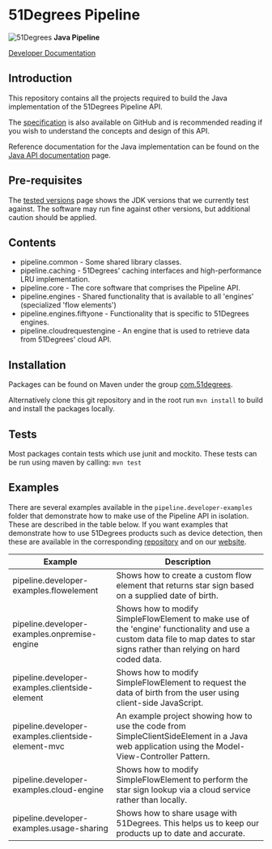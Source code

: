 # 51Degrees Pipeline

![51Degrees](https://51degrees.com/DesktopModules/FiftyOne/Distributor/Logo.ashx?utm_source=github&utm_medium=repository&utm_content=readme_main&utm_campaign=node-open-source "Data rewards the curious") **Java Pipeline**

[Developer Documentation](https://51degrees.com/pipeline-java/index.html?utm_source=github&utm_medium=repository&utm_content=documentation&utm_campaign=java-open-source "developer documentation")

## Introduction
This repository contains all the projects required to build the Java implementation of the 51Degrees Pipeline API.

The [specification](https://github.com/51Degrees/specifications/blob/main/pipeline-specification/README.md)
is also available on GitHub and is recommended reading if you wish to understand
the concepts and design of this API.

Reference documentation for the Java implementation can be found on the
[Java API documentation](https://51degrees.com/pipeline-java/index.html) page.

## Pre-requisites

The [tested versions](https://51degrees.com/documentation/_info__tested_versions.html) page shows 
the JDK versions that we currently test against. The software may run fine against other versions, 
but additional caution should be applied.

## Contents
 
- pipeline.common - Some shared library classes.
- pipeline.caching - 51Degrees' caching interfaces and high-performance LRU implementation.
- pipeline.core - The core software that comprises the Pipeline API. 
- pipeline.engines - Shared functionality that is available to all 'engines' (specialized 'flow elements')
- pipeline.engines.fiftyone - Functionality that is specific to 51Degrees engines.
- pipeline.cloudrequestengine - An engine that is used to retrieve data from 51Degrees' cloud API.

## Installation

Packages can be found on Maven under the group [com.51degrees](https://mvnrepository.com/artifact/com.51degrees).

Alternatively clone this git repository and in the root run `mvn install` to build and install the packages locally. 

## Tests

Most packages contain tests which use junit and mockito. These tests can be run using maven by calling: `mvn test`

## Examples

There are several examples available in the `pipeline.developer-examples` folder that demonstrate 
how to make use of the Pipeline API in isolation. These are described in the table below.
If you want examples that demonstrate how to use 51Degrees products such as device detection, 
then these are available in the corresponding [repository](https://github.com/51Degrees/device-detection-java) 
and on our [website](http://51degrees.com/documentation/_examples__device_detection__index.html).

| Example                                            | Description |
|----------------------------------------------------|-------------|
| pipeline.developer-examples.flowelement            | Shows how to create a custom flow element that returns star sign based on a supplied date of birth. |
| pipeline.developer-examples.onpremise-engine       | Shows how to modify SimpleFlowElement to make use of the 'engine' functionality and use a custom data file to map dates to star signs rather than relying on hard coded data. |
| pipeline.developer-examples.clientside-element     | Shows how to modify SimpleFlowElement to request the data of birth from the user using client-side JavaScript. |
| pipeline.developer-examples.clientside-element-mvc | An example project showing how to use the code from SimpleClientSideElement in a Java web application using the Model-View-Controller Pattern. |
| pipeline.developer-examples.cloud-engine           | Shows how to modify SimpleFlowElement to perform the star sign lookup via a cloud service rather than locally. |
| pipeline.developer-examples.usage-sharing          | Shows how to share usage with 51Degrees. This helps us to keep our products up to date and accurate. |





